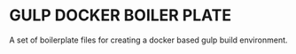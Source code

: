 # GULP DOCKER BOILER PLATE

A set of boilerplate files for creating a docker based gulp build environment.
